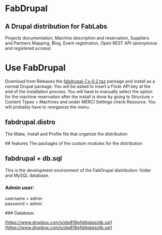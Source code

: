 FabDrupal
=========
## A Drupal distribution for FabLabs
Projects documentation, Machine description and reservation, Suppliers and Partners Mapping, Blog, Event registration, Open REST API (anonymous and registered access)

# Use FabDrupal
Download from Releases the [fabdrupal-7.x-0.2.tgz](https://github.com/OpenP2PDesignOrg/FabDrupal/releases/download/v0.2/fabdrupal-7.x-0.2.tgz) package and install as a normal Drupal package. You will be asked to insert a Flickr API key at the end of the installation process. You will have to manually select the option for the machine reservation after the install is done by going to Structure &gt; Content Types &gt; Machines and under MERCI Settings check Resource.
You will probably have to reorganize the menu.

## fabdrupal.distro
The Make, Install and Profile file that organize the distribution

## features
The packages of the custom modules for the distribution

## fabdrupal + db.sql
This is the development environment of the FabDrupal distribution: folder and MySQL database.

### Admin user:

username = admin<br>
password = admin<br>


### Database:

[https://www.dropbox.com/s/dw818gfddjqjjgs/db.sql](https://www.dropbox.com/s/dw818gfddjqjjgs/db.sql)
